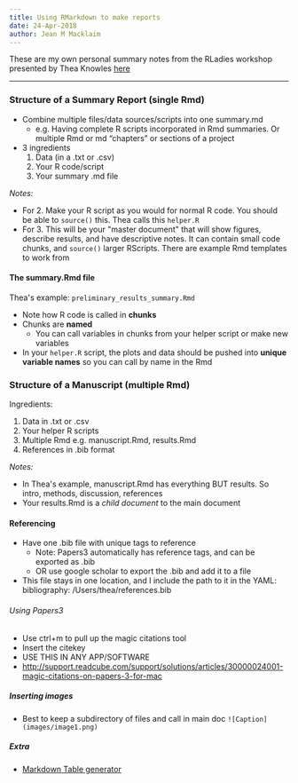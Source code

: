 ```yaml
---
title: Using RMarkdown to make reports
date: 24-Apr-2018
author: Jean M Macklaim
---
```

These are my own personal summary notes from the RLadies workshop presented by Thea Knowles [here](https://github.com/rladies/meetup-presentations_london_ontario/tree/master/2018-03-06_rmarkdown)

---
### Structure of a Summary Report (single Rmd)
* Combine multiple files/data sources/scripts into one summary.md
  - e.g. Having complete R scripts incorporated in Rmd summaries. Or multiple Rmd or md “chapters” or sections of a project
* 3 ingredients
  1. Data (in a .txt or .csv)
  2. Your R code/script
  3. Your summary .md file

*Notes:*
- For 2. Make your R script as you would for normal R code. You should be able to `source()` this. Thea calls this `helper.R`
- For 3. This will be your "master document" that will show figures, describe results, and have descriptive notes. It can contain small code chunks, and `source()` larger RScripts. There are example Rmd templates to work from

#### The summary.Rmd file
Thea's example: `preliminary_results_summary.Rmd`
- Note how R code is called in **chunks**
- Chunks are **named**
  - You can call variables in chunks from your helper script or make new variables
- In your `helper.R` script, the plots and data should be pushed into **unique variable names** so you can call by name in the Rmd

### Structure of a Manuscript (multiple Rmd)
Ingredients:
1. Data in .txt or .csv
2. Your helper R scripts
3. Multiple Rmd e.g. manuscript.Rmd, results.Rmd
4. References in .bib format

*Notes:*
- In Thea's example, manuscript.Rmd has everything BUT results. So intro, methods, discussion, references
- Your results.Rmd is a *child document* to the main document


#### Referencing
* Have one .bib file with unique tags to reference
    * Note: Papers3 automatically has reference tags, and can be exported as .bib
    * OR use google scholar to export the .bib and add it to a file
* This file stays in one location, and I include the path to it in the YAML: bibliography: /Users/thea/references.bib

###### Using Papers3
* Use ctrl+m to pull up the magic citations tool
* Insert the citekey
* USE THIS IN ANY APP/SOFTWARE
* http://support.readcube.com/support/solutions/articles/30000024001-magic-citations-on-papers-3-for-mac

##### Inserting images
- Best to keep a subdirectory of files and call in main doc `![Caption](images/image1.png)`

##### Extra
- [Markdown Table generator](http://www.tablesgenerator.com/markdown_tables)
